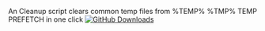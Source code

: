 An Cleanup script clears common temp files from %TEMP% %TMP% TEMP PREFETCH in one click
[![GitHub Downloads](https://img.shields.io/github/downloads/Kedarini/TempCleanup/TempCleaner/total)](https://github.com/Kedarini/TempCleanup/releases/tag/TempCleaner)
